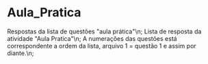 # Aula_Pratica
Respostas da lista de questões "aula prática"\n; 
Lista de resposta da atividade "Aula Pratica"\n;
A numerações das questões está correspondente a ordem da lista, arquivo 1 = questão 1 e assim por diante.\n;
